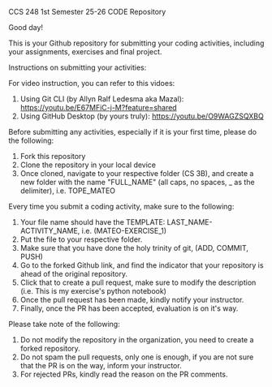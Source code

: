 CCS 248 1st Semester 25-26 CODE Repository

Good day!

This is your Github repository for submitting your coding activities, including your assignments, exercises and final project.

Instructions on submitting your activities:

For video instruction, you can refer to this vidoes:

1) Using Git CLI (by Allyn Ralf Ledesma aka Mazal): https://youtu.be/E67MFiC-j-M?feature=shared
2) Using GitHub Desktop (by yours truly): https://youtu.be/O9WAGZSQXBQ

Before submitting any activities, especially if it is your first time, please do the following:
1. Fork this repository
2. Clone the repository in your local device 
3. Once cloned, navigate to your respective folder (CS 3B), and create a new folder with the name "FULL_NAME" (all caps, no spaces, _ as the delimiter), i.e. TOPE_MATEO

Every time you submit a coding activity, make sure to the following:
1. Your file name should have the TEMPLATE: LAST_NAME-ACTIVITY_NAME, i.e. (MATEO-EXERCISE_1)
2. Put the file to your respective folder.
3. Make sure that you have done the holy trinity of git, (ADD, COMMIT, PUSH)
4. Go to the forked Github link, and find the indicator that your repository is ahead of the original repository.
5. Click that to create a pull request, make sure to modify the description (i.e. This is my exercise's python notebook)
6. Once the pull request has been made, kindly notify your instructor.
7. Finally, once the PR has been accepted, evaluation is on it's way.


Please take note of the following:
1. Do not modify the repository in the organization, you need to create a forked repository.
2. Do not spam the pull requests, only one is enough, if you are not sure that the PR is on the way, inform your instructor.
3. For rejected PRs, kindly read the reason on the PR comments.